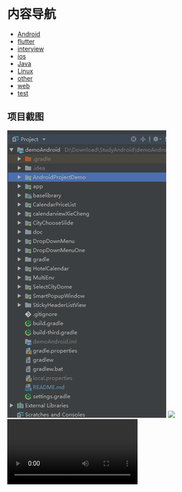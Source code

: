 

# 内容导航
- [Android](android_README.md) 
- [flutter](flutter_README.md) 
- [interview](interview_README.md) 
- [ios](ios_README.md) 
- [Java](java_README.md) 
- [Linux](linux_README.md) 
- [other](other_README.md) 
- [web](web_README.md) 
- [test](test_README.md) 
## 项目截图
![](screenshot/QQ截图20190416175446.png)
![](http://pic1.nipic.com/2008-08-14/2008814183939909_2.jpg)
![视频](device-2019-08-14-114125.mp4)


